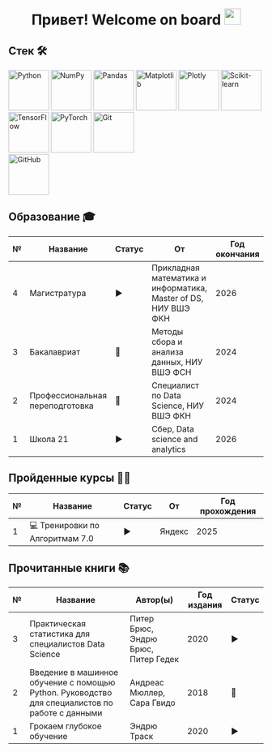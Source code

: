 <h1 align="center">Привет! Welcome on board</a> 
<img src="https://github.com/blackcater/blackcater/raw/main/images/Hi.gif" height="32"/></h1>

<h2>Стек 🛠</h2>

<p>
  <img src="https://camo.githubusercontent.com/0d0779a129f1dcf6c31613b701fe0646fd4e4d2ed2a7cbd61b27fd5514baa938/68747470733a2f2f696d672e736869656c64732e696f2f62616467652f707974686f6e2d3336373041303f7374796c653d666f722d7468652d6261646765266c6f676f3d707974686f6e266c6f676f436f6c6f723d666664643534" alt="Python" width="80">
  <img src="https://camo.githubusercontent.com/201e0e586a865b19eef2e2d271662d9b4304757ff6710b7e4ccebf7b99fe7873/68747470733a2f2f696d672e736869656c64732e696f2f62616467652f6e756d70792d2532333031333234332e7376673f7374796c653d666f722d7468652d6261646765266c6f676f3d6e756d7079266c6f676f436f6c6f723d7768697465" alt="NumPy" width="80">
  <img src="https://camo.githubusercontent.com/359e8bd60db3176dc0ee702c7e51b8c71d5b2a3a7ea1e6b26c066f77ed343ac9/68747470733a2f2f696d672e736869656c64732e696f2f62616467652f70616e6461732d2532333135303435382e7376673f7374796c653d666f722d7468652d6261646765266c6f676f3d70616e646173266c6f676f436f6c6f723d7768697465" alt="Pandas" width="80">
  <img src="https://camo.githubusercontent.com/86e9def5b8ea4baaf6edc890845202c380fe5c19403fd0f3e91a14d5dbf71039/68747470733a2f2f696d672e736869656c64732e696f2f62616467652f4d6174706c6f746c69622d2532336666666666662e7376673f7374796c653d666f722d7468652d6261646765266c6f676f3d4d6174706c6f746c6962266c6f676f436f6c6f723d626c61636b" alt="Matplotlib" width="80">
  <img src="https://camo.githubusercontent.com/36ce4c234aca1af0f73ddd2fbac6d291ac5999e640db789098a95ec7c5bc7808/68747470733a2f2f696d672e736869656c64732e696f2f62616467652f506c6f746c792d2532333346344637352e7376673f7374796c653d666f722d7468652d6261646765266c6f676f3d706c6f746c79266c6f676f436f6c6f723d7768697465" alt="Plotly" width="80">
  <img src="https://camo.githubusercontent.com/0ad18fa0ec11eec42003562b40a61f4d8643454535b4f3b167bdde4a308b8491/68747470733a2f2f696d672e736869656c64732e696f2f62616467652f7363696b69742d2d6c6561726e2d2532334637393331452e7376673f7374796c653d666f722d7468652d6261646765266c6f676f3d7363696b69742d6c6561726e266c6f676f436f6c6f723d7768697465" alt="Scikit-learn" width="80">
  <br>
  <img src="https://camo.githubusercontent.com/ab7cc86b1732285ea35c5b555b5f958f063d9215f5ce0afc85743c646bb716e6/68747470733a2f2f696d672e736869656c64732e696f2f62616467652f54656e736f72466c6f772d2532334646364630302e7376673f7374796c653d666f722d7468652d6261646765266c6f676f3d54656e736f72466c6f77266c6f676f436f6c6f723d7768697465" alt="TensorFlow" width="80">
  <img src="https://camo.githubusercontent.com/79a70410128d17420de0b730fd3edff68061d5ead17ec305881bad60a1b7fbd6/68747470733a2f2f696d672e736869656c64732e696f2f62616467652f5079546f7263682d2532334545344332432e7376673f7374796c653d666f722d7468652d6261646765266c6f676f3d5079546f726368266c6f676f436f6c6f723d7768697465" alt="PyTorch" width="80">
  <img src="https://camo.githubusercontent.com/94d83dc5838e2784bee25fe9e019bc2fda128676f32cef2f06baa0f6f3849b8c/68747470733a2f2f696d672e736869656c64732e696f2f62616467652f6769742d2532334630353033332e7376673f7374796c653d666f722d7468652d6261646765266c6f676f3d676974266c6f676f436f6c6f723d7768697465" alt="Git" width="80">
  <br>
  <img src="https://camo.githubusercontent.com/7e282220b8ec0dd29cf99be1c0f5e82d74a42bc84ed834ee6afd86b4bad3bfee/68747470733a2f2f696d672e736869656c64732e696f2f62616467652f6769746875622d2532333132313031312e7376673f7374796c653d666f722d7468652d6261646765266c6f676f3d676974687562266c6f676f436f6c6f723d7768697465" alt="GitHub" width="80">

<h2>Образование 🎓</h2>

<table>
  <thead>
    <tr>
      <th>№</th>
      <th>Название</th>
      <th>Статус</th>
      <th>От</th>
      <th>Год окончания</th>
    </tr>
  </thead>
  <tbody>
      <tr>
      <td>4</td>
      <td>Магистратура</td>
      <td>▶️</td>
      <td>Прикладная математика и информатика, Master of DS, НИУ ВШЭ ФКН</td>
      <td>2026</td>
    </tr>
    <tr>
      <td>3</td>
      <td>Бакалавриат</td>
      <td>🎉</td>
      <td>Методы сбора и анализа данных, НИУ ВШЭ ФСН</td>
      <td>2024</td>
    </tr>
    <tr>
      <td>2</td>
      <td>Профессиональная переподготовка</td>
      <td>🎉</td>
      <td>Специалист по Data Science, НИУ ВШЭ ФКН</td>
      <td>2024</td>
    </tr>
    <tr>
      <td>1</td>
      <td>Школа 21</td>
      <td>▶️</td>
      <td>Сбер, Data science and analytics</td>
      <td>2026</td>
    </tr>
  </tbody>
</table>


<h2>Пройденные курсы 👩‍💻</h2>

<table>
  <thead>
    <tr>
      <th>№</th>
      <th>Название</th>
      <th>Статус</th>
      <th>От</th>
      <th>Год прохождения</th>
    </tr>
  </thead>
  <tbody>
    <tr>
      <td>1</td>
      <td>💻 Тренировки по Алгоритмам 7.0</td>
      <td>▶️</td>
      <td>Яндекс</td>
      <td>2025</td>
    </tr>
  </tbody>
</table>

<h2>Прочитанные книги 📚</h2>

<table>
  <thead>
    <tr>
      <th>№</th>
      <th>Название</th>
      <th>Автор(ы)</th>
      <th>Год издания</th>
      <th>Статус</th>
    </tr>
  </thead>
  <tbody>
    <tr>
      <td>3</td>
      <td>Практическая статистика для специалистов Data Science</td>
      <td>Питер Брюс, Эндрю Брюс, Питер Гедек</td>
      <td>2020</td>
      <td>▶️</td>
    </tr>
    <tr>
      <td>2</td>
      <td>Введение в машинное обучение с помощью Python. Руководство для специалистов по работе с данными</td>
      <td>Андреас Мюллер, Сара Гвидо</td>
      <td>2018</td>
      <td>🎉</td>
    </tr>
    <tr>
      <td>1</td>
      <td>Грокаем глубокое обучение</td>
      <td>Эндрю Траск</td>
      <td>2020</td>
      <td>▶️</td>
    </tr>
